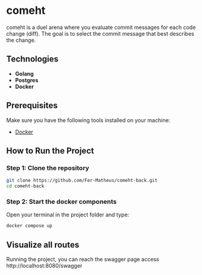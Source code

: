 # comeht 

comeht is a duel arena where you evaluate commit messages for each code change (diff). The goal is to select the commit message that best describes the change.

## Technologies
- **Golang**
- **Postgres**
- **Docker**

## Prerequisites
Make sure you have the following tools installed on your machine:
- [Docker](https://docs.docker.com/engine/install/)

## How to Run the Project

### Step 1: Clone the repository
```bash
git clone https://github.com/Fer-Matheus/comeht-back.git
cd comeht-back
```

### Step 2: Start the docker components

Open your terminal in the project folder and type:
```bash
docker compose up
```

## Visualize all routes

Running the project, you can reach the swagger page access http://localhost:8080/swagger
